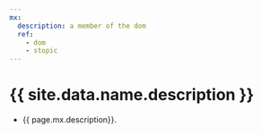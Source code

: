```yaml
---
mx:
  description: a member of the dom
  ref: 
    - dom
    - stopic
---
```


# {{ site.data.name.description }}
- {{ page.mx.description}}.

